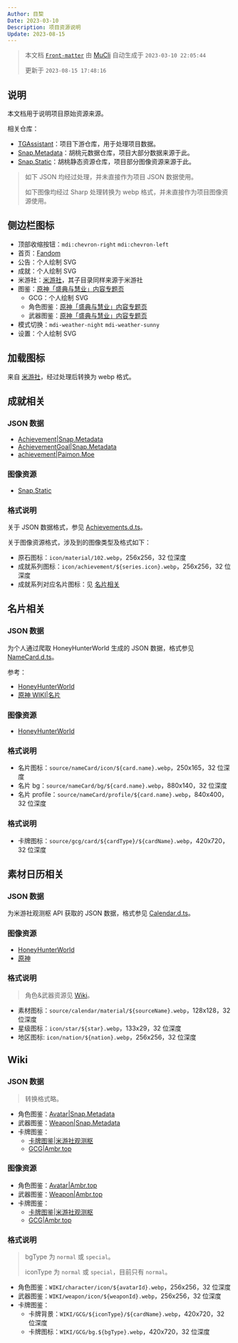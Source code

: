```yaml
---
Author: 目棃
Date: 2023-03-10
Description: 项目资源说明
Update: 2023-08-15
---
```


> 本文档 [`Front-matter`](https://github.com/BTMuli/Mucli#FrontMatter) 由 [MuCli](https://github.com/BTMuli/Mucli) 自动生成于 `2023-03-10 22:05:44`
>
> 更新于 `2023-08-15 17:48:16`

## 说明

本文档用于说明项目原始资源来源。

相关仓库：

- [TGAssistant](https://github.com/BTMuli/TGAssistant)：项目下游仓库，用于处理项目数据。
- [Snap.Metadata](https://github.com/DGP-Studio/Snap.Metadata)：胡桃元数据仓库，项目大部分数据来源于此。
- [Snap.Static](https://github.com/DGP-Studio/Snap.Static)：胡桃静态资源仓库，项目部分图像资源来源于此。

> 如下 JSON 均经过处理，并未直接作为项目 JSON 数据使用。
>
> 如下图像均经过 Sharp 处理转换为 webp 格式，并未直接作为项目图像资源使用。

## 侧边栏图标

- 顶部收缩按钮：`mdi:chevron-right` `mdi:chevron-left`
- 首页：[Fandom](https://genshin-impact.fandom.com/wiki/Genshin_Impact_Wiki)
- 公告：个人绘制 SVG
- 成就：个人绘制 SVG
- 米游社：[米游社](https://www.miyoushe.com)，其子目录同样来源于米游社
- 图鉴：[原神「盛典与慧业」内容专题页](https://webstatic.mihoyo.com/ys/event/e20210601blue_post/vert.html?page_sn=b3a3f395f09e4f8d&bbs_presentation_style=fullscreen&utm_source=bbs&utm_medium=ys&utm_campaign=pgc)
  - GCG：个人绘制 SVG
  - 角色图鉴：[原神「盛典与慧业」内容专题页](https://webstatic.mihoyo.com/ys/event/e20210601blue_post/vert.html?page_sn=b3a3f395f09e4f8d&bbs_presentation_style=fullscreen&utm_source=bbs&utm_medium=ys&utm_campaign=pgc)
  - 武器图鉴：[原神「盛典与慧业」内容专题页](https://webstatic.mihoyo.com/ys/event/e20210601blue_post/vert.html?page_sn=b3a3f395f09e4f8d&bbs_presentation_style=fullscreen&utm_source=bbs&utm_medium=ys&utm_campaign=pgc)
- 模式切换：`mdi-weather-night` `mdi-weather-sunny`
- 设置：个人绘制 SVG

## 加载图标

来自 [米游社](https://www.miyoushe.com/ys/article/4957262)，经过处理后转换为 webp 格式。

## 成就相关

### JSON 数据

- [Achievement|Snap.Metadata](https://github.com/DGP-Studio/Snap.Metadata/blob/main/Genshin/CHS/Achievement.json)
- [AchievementGoal|Snap.Metadata](https://github.com/DGP-Studio/Snap.Metadata/blob/main/Genshin/CHS/AchievementGoal.json)
- [achievement|Paimon.Moe](https://github.com/MadeBaruna/paimon-moe/blob/main/src/data/achievement/zh.json)

### 图像资源

- [Snap.Static](https://github.com/DGP-Studio/Snap.Static)

### 格式说明

关于 JSON 数据格式，参见 [Achievements.d.ts](https://github.com/BTMuli/Tauri.Genshin/blob/master/src/types/Achievement.d.ts)。

关于图像资源格式，涉及到的图像类型及格式如下：

- 原石图标：`icon/material/102.webp`，256x256，32 位深度
- 成就系列图标：`icon/achievement/${series.icon}.webp`，256x256，32 位深度
- 成就系列对应名片图标：见 [名片相关](#名片相关)

## 名片相关

### JSON 数据

为个人通过爬取 HoneyHunterWorld 生成的 JSON 数据，格式参见 [NameCard.d.ts](https://github.com/BTMuli/Tauri.Genshin/blob/master/src/types/NameCard.d.ts)。

参考：

- [HoneyHunterWorld](https://genshin.honeyhunterworld.com/?lang=CHS)
- [原神 WIKI|名片](https://wiki.biligame.com/ys/%E5%90%8D%E7%89%87)

### 图像资源

- [HoneyHunterWorld](https://genshin.honeyhunterworld.com/?lang=EN)

### 格式说明

- 名片图标：`source/nameCard/icon/${card.name}.webp`，250x165，32 位深度
- 名片 bg：`source/nameCard/bg/${card.name}.webp`，880x140，32 位深度
- 名片 profile：`source/nameCard/profile/${card.name}.webp`，840x400，32 位深度

### 格式说明

- 卡牌图标：`source/gcg/card/${cardType}/${cardName}.webp`，420x720，32 位深度

## 素材日历相关

### JSON 数据

为米游社观测枢 API 获取的 JSON 数据，格式参见 [Calendar.d.ts](https://github.com/BTMuli/Tauri.Genshin/blob/master/src/types/Calendar.d.ts)。

### 图像资源

- [HoneyHunterWorld](https://genshin.honeyhunterworld.com/?lang=EN)
- [原神](https://ys.mihoyo.com/main/map)

### 格式说明

> 角色&武器资源见 [Wiki](#wiki)。

- 素材图标：`source/calendar/material/${sourceName}.webp`，128x128，32 位深度
- 星级图标：`icon/star/${star}.webp`，133x29，32 位深度
- 地区图标: `icon/nation/${nation}.webp`，256x256，32 位深度

## Wiki

### JSON 数据

> 转换格式略。

- 角色图鉴：[Avatar|Snap.Metadata](https://github.com/DGP-Studio/Snap.Metadata/blob/main/Genshin/CHS/Avatar.json)
- 武器图鉴：[Weapon|Snap.Metadata](https://github.com/DGP-Studio/Snap.Metadata/blob/main/Genshin/CHS/Weapon.json)
- 卡牌图鉴：
  - [卡牌图鉴|米游社观测枢](https://bbs.mihoyo.com/ys/obc/channel/map/231)
  - [GCG|Ambr.top](https://ambr.top/chs/gcg)

### 图像资源

- 角色图鉴：[Avatar|Ambr.top](https://ambr.top/chs/archive/avatar)
- 武器图鉴：[Weapon|Ambr.top](https://ambr.top/chs/archive/weapon)
- 卡牌图鉴：
  - [卡牌图鉴|米游社观测枢](https://bbs.mihoyo.com/ys/obc/channel/map/231)
  - [GCG|Ambr.top](https://ambr.top/chs/gcg)

### 格式说明

> bgType 为 `normal` 或 `special`。
>
> iconType 为 `normal` 或 `special`，目前只有 `normal`。

- 角色图鉴：`WIKI/character/icon/${avatarId}.webp`，256x256，32 位深度
- 武器图鉴：`WIKI/weapon/icon/${weaponId}.webp`，256x256，32 位深度
- 卡牌图鉴：
  - 卡牌背景：`WIKI/GCG/${iconType}/${cardName}.webp`，420x720，32 位深度
  - 卡牌图标：`WIKI/GCG/bg.${bgType}.webp`，420x720，32 位深度
